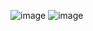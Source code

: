 ![image](https://github.com/user-attachments/assets/7103ccec-2b00-480a-b684-a9cc2ddca531)
![image](https://github.com/user-attachments/assets/485e2185-14ad-4bde-a811-a59442f949d7)
